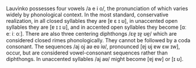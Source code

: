 Lauvìnko possesses four vowels /a e i o/, the pronunciation of which varies
widely by phonological context. In the most standard, conservative
realization, in all closed syllables they are [ɐ ɛ ɪ ʊ], in unaccented open syllables
they are [ɐ ɪ ɪ ʊ], and in accented open syllables they become [ɑː eː iː oː].
There are also three centering diphthongs /ɛɐ̯ ɪɐ̯ ʊɐ̯/ which are considered
closed rimes phonologically. They cannot be followed by a coda consonant.
The sequences /aj oj aʋ eʋ iʋ/, pronounced [ɐj ʊj ɐw ɛw ɪw], occur, but are
considered vowel-consonant sequences rather than diphthongs. In
unaccented syllables /aj aʋ/ might become [ɐj ɐw] or [ɪ ʊ].